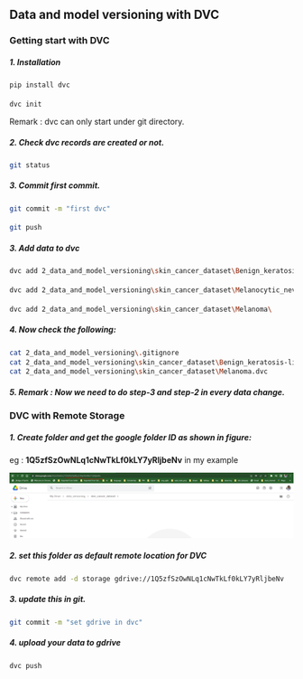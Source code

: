 ## Data and model versioning with DVC

### Getting start with DVC

##### 1. Installation

```bash
pip install dvc

dvc init
```


Remark : dvc can only start under git directory.

##### 2. Check dvc records are created or not.

```bash
git status
```

##### 3. Commit first commit.

```bash
git commit -m "first dvc"

git push
```

##### 3. Add data to dvc

```bash
dvc add 2_data_and_model_versioning\skin_cancer_dataset\Benign_keratosis-like_lesions\

dvc add 2_data_and_model_versioning\skin_cancer_dataset\Melanocytic_nevi\

dvc add 2_data_and_model_versioning\skin_cancer_dataset\Melanoma\
```

##### 4. Now check the following:

```bash
cat 2_data_and_model_versioning\.gitignore
cat 2_data_and_model_versioning\skin_cancer_dataset\Benign_keratosis-like_lesions.dvc
cat 2_data_and_model_versioning\skin_cancer_dataset\Melanoma.dvc
```

##### 5. Remark : Now we need to do step-3 and step-2 in every data change.





### DVC with Remote Storage 

##### 1. Create folder and get the google folder ID as shown in figure:

eg : **1Q5zfSzOwNLq1cNwTkLf0kLY7yRljbeNv** in my example

![](images/2_google_drive.PNG)



##### 2. set this folder as default remote location for DVC

```bash
dvc remote add -d storage gdrive://1Q5zfSzOwNLq1cNwTkLf0kLY7yRljbeNv
```

##### 3. update this in git.

```bash
git commit -m "set gdrive in dvc"
```

##### 4. upload your data to gdrive

```bash
dvc push
```


